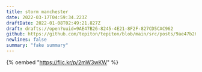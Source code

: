 ```yaml
---
title: storm manchester
date: 2022-03-17T04:59:34.223Z
draftDate: 2022-01-08T02:49:21.827Z
draft: drafts://open?uuid=9AE47B26-8245-4E21-8F2F-827CD5CAC962
github: https://github.com/tepiton/tepiton/blob/main/src/posts/9ae47b26-8245-4e21-8f2f-827cd5cac962.md
newlines: false
summary: "fake summary"
---
```


{% oembed "https://flic.kr/p/2mW3wKW"  %}
